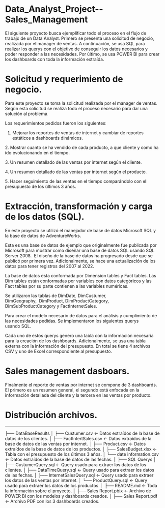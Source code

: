 # Data_Analyst_Project--Sales_Management
El siguiente proyecto busca ejemplificar todo el proceso en el flujo de trabajo de un Data Analyst. Primero se presenta una solicitud de negocio, realizada por el manager de ventas. A continuación, se usa SQL para realizar los querys con el objetivo de conseguir los datos necesarios y poder responder a las necesidades. Por último, se usa POWER BI para crear los dashboards con toda la información extraída.

# Solicitud y requerimiento de negocio.

Para este proyecto se toma la solicitud realizada por el manager de ventas. Según esta solicitud se realiza todo el proceso necesario para dar una solución al problema.

Los requerimientos pedidos fueron los siguientes:

1. Mejorar los reportes de ventas de internet y cambiar de reportes estáticos a dashboards dinámicos.

2. Mostrar cuanto se ha vendido de cada producto, a que cliente y como ha ido evolucionando en el tiempo.

3. Un resumen detallado de las ventas por internet según el cliente. 

4. Un resumen detallado de las ventas por internet según el producto.

5. Hacer seguimiento de las ventas en el tiempo comparándolo con el presupuesto de los últimos 3 años.


#  Extracción, transformación y carga de los datos (SQL).

En este proyecto se utilizó el manejador de base de datos Microsoft SQL y la base de datos de AdventureWorks. 

Esta es una base de datos de ejemplo que originalmente fue publicada por Microsoft para mostrar como diseñar una base de datos SQL usando SQL Server 2008.  El diseño de la base de datos ha progresado desde que se publicó por primera vez. Adicionalmente, se hace una actualización de los datos para tener registros del 2007 al 2022. 

La base de datos esta conformada por Dimension tables y Fact tables. Las Dim tables están conformadas por variables con datos categóricos y las Fact tables por su parte contienen a las variables numéricas.

Se utilizaron las tablas de DimDate, DimCustumer, DimGeography,  DimProduct, DimProductCategory, DimSubProductCategory y FactInternetSales.

Para crear el modelo necesario de datos para el análisis y cumplimiento de las necesidades pedidas. Se implementaron los siguientes querys usando SQL.

Cada uno de estos querys genero una tabla con la información necesaria para la creación de los dashboards. Adicionalmente, se usa una tabla externa con la información del presupuesto. En total se tiene 4 archivos CSV y uno de Excel correspondiente al presupuesto. 

#  Sales management dasboars.

Finalmente el reporte de ventas por internet se compone de 3 dashboards. El primero es un resumen general, el segundo está enfocada en la información detallada del cliente y la tercera en las ventas por producto.

# Distribución archivos. 
------------

├── DataBaseResults
│   ├── Custumer.csv              <- Datos extraídos de la base de datos de los clientes.
│   ├── FactIntertSales.csv       <- Datos extraídos de la base de datos de las ventas por internet.
│   ├── Product.csv               <- Datos extraídos de la base de datos de los productos.
│   ├── SalesBudget.xlsx          <- Tabla con el presupuesto de los últimos 3 años.
│   └── date information.csv      <- Datos extraídos de la base de datos de las fechas.
│
├── SQL Querys
│   ├── CustumerQuery.sql         <- Query usado para extraer los datos de los clientes.
│   ├── DataTimeQuery.sql         <- Query usado para extraer los datos de las fechas.
│   ├── InternetSalesQuery.sql    <- Query usado para extraer los datos de las ventas por internet.
│   └── ProductQuery.sql          <- Query usado para extraer los datos de los productos.
│
├── README.md                     <- Toda la información sobre el proyecto.
│
├── Sales Report.pbix             <- Archivo de POWER BI con los modelos y dashboards creados. 
│
├── Sales Report.pdf              <- Archivo PDF con los 3 dashboards creados.
